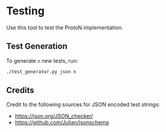 # Testing

Use this tool to test the ProtoN implementation.

## Test Generation

To generate `n` new tests, run:

```bash
./test_generator.py json n
```

## Credits

Credit to the following sources for JSON encoded test strings:

- https://json.org/JSON_checker/
- https://github.com/Julian/jsonschema
